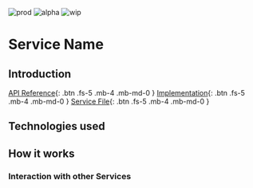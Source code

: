 <!-- Description Guidelines

Please note:
Use the full links to reference other files or images! Relative links will not work under our theme settings settings.
-->

<!-- please choose the appropriate batch and delete/comment the others  -->
![prod](https://img.shields.io/badge/Status-Production-brightgreen.svg)
![alpha](https://img.shields.io/badge/Alpha-yellowgreen.svg)
![wip](https://img.shields.io/badge/Work%20in%20progress-orange.svg)

# **Service Name** <!-- make sure spelling is consistent with other sources and within this document -->

## Introduction
<!-- 2 sentences: what does it do and how -->
[API Reference](){: .btn .fs-5 .mb-4 .mb-md-0 }
[Implementation](){: .btn .fs-5 .mb-4 .mb-md-0 }
[Service File](){: .btn .fs-5 .mb-4 .mb-md-0 }

## Technologies used
<!-- please name and elaborate on other technologies or standards the service uses -->

## How it works
<!-- describe core functionalities and underlying concepts in more detail -->

### Interaction with other Services
<!-- list and link the services this one interacts with and describe each interaction briefly (1-2 sentences) -->
